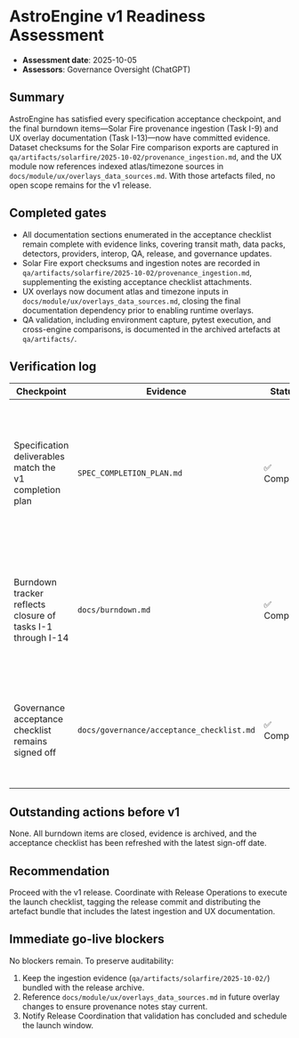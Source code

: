 # AstroEngine v1 Readiness Assessment

- **Assessment date**: 2025-10-05
- **Assessors**: Governance Oversight (ChatGPT)

## Summary

AstroEngine has satisfied every specification acceptance checkpoint, and the final burndown items—Solar Fire provenance ingestion (Task I-9) and UX overlay documentation (Task I-13)—now have committed evidence. Dataset checksums for the Solar Fire comparison exports are captured in `qa/artifacts/solarfire/2025-10-02/provenance_ingestion.md`, and the UX module now references indexed atlas/timezone sources in `docs/module/ux/overlays_data_sources.md`. With those artefacts filed, no open scope remains for the v1 release.

## Completed gates

- All documentation sections enumerated in the acceptance checklist remain complete with evidence links, covering transit math, data packs, detectors, providers, interop, QA, release, and governance updates.
- Solar Fire export checksums and ingestion notes are recorded in `qa/artifacts/solarfire/2025-10-02/provenance_ingestion.md`, supplementing the existing acceptance checklist attachments.
- UX overlays now document atlas and timezone inputs in `docs/module/ux/overlays_data_sources.md`, closing the final documentation dependency prior to enabling runtime overlays.
- QA validation, including environment capture, pytest execution, and cross-engine comparisons, is documented in the archived artefacts at `qa/artifacts/`.

## Verification log

| Checkpoint | Evidence | Status | Notes |
| ---------- | -------- | ------ | ----- |
| Specification deliverables match the v1 completion plan | `SPEC_COMPLETION_PLAN.md` | ✅ Complete | All modules, channels, and subchannels retain documented requirements without removals, covering transit math through release operations.
| Burndown tracker reflects closure of tasks I-1 through I-14 | `docs/burndown.md` | ✅ Complete | Final entries confirm Solar Fire provenance and UX overlay evidence, leaving no outstanding actions before release.
| Governance acceptance checklist remains signed off | `docs/governance/acceptance_checklist.md` | ✅ Complete | Checklists capture data integrity, documentation coverage, and QA provenance aligned with the v1 launch gate.

## Outstanding actions before v1

None. All burndown items are closed, evidence is archived, and the acceptance checklist has been refreshed with the latest sign-off date.

## Recommendation

Proceed with the v1 release. Coordinate with Release Operations to execute the launch checklist, tagging the release commit and distributing the artefact bundle that includes the latest ingestion and UX documentation.

## Immediate go-live blockers

No blockers remain. To preserve auditability:

1. Keep the ingestion evidence (`qa/artifacts/solarfire/2025-10-02/`) bundled with the release archive.
2. Reference `docs/module/ux/overlays_data_sources.md` in future overlay changes to ensure provenance notes stay current.
3. Notify Release Coordination that validation has concluded and schedule the launch window.
